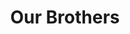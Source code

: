 ---
templateKey: 'actives'
path: /actives
image: ../img/home.png
title: Our Brothers
subheading: Meet the brothers of Theta Tau

classes:
  pi:
    - image: /img/brothers/pi/190.jpeg
      text: >
        Charlotte Schmitt
      major: > 
        Bioengineering
      year: >
        Class of 2025
    - image: /img/brothers/pi/194.jpeg
      text: >
        Wyatt Babcock
      major: > 
        Mechanical Engineering
      year: >
        Class of 2025
  rho:
    - image: /img/brothers/rho/195.jpg
      text: >
        Akshay Gupta
      major: > 
        Computer Science
      year: >
        Class of 2025
    - image: /img/brothers/rho/197.jpg
      text: >
        Annie Chen
      major: > 
        Mechanical Engineering
      year: >
        Class of 2025
    - image: /img/brothers/rho/202.jpg
      text: >
        Kenny Wan
      major: > 
        Computer Science
      year: >
        Class of 2025
    - image: /img/brothers/rho/207.jpg
      text: >
        Sam Chan
      major: > 
        Computer Science
      year: >
        Class of 2025
  sigma:
    - image: /img/brothers/sigma/210.jpg
      text: >
        Annie Cen
      major: > 
        Mathematics of Computation
      year: >
        Class of 2025
    - image: /img/brothers/sigma/211.jpg
      text: >
        Chen Tzen Kok
      major: > 
        Computer Science
      year: >
        Class of 2025
    - image: /img/brothers/sigma/213.jpg
      text: >
        Clara Lee
      major: > 
        Mechanical Engineering
      year: >
        Class of 2026
    - image: /img/brothers/sigma/215.jpg
      text: >
        Jason Co
      major: > 
        Mechanical Engineering
      year: >
        Class of 2026
    - image: /img/brothers/sigma/216.jpg
      text: >
        Kelly Tran
      major: > 
        Mathematics of Computation
      year: >
        Class of 2025
    - image: /img/brothers/sigma/218.jpg
      text: >
        Kevin Yuan
      major: > 
        Computer Science
      year: >
        Class of 2026
    - image: /img/brothers/sigma/219.jpg
      text: >
        Rachel Shim
      major: > 
        Electrical Engineering
      year: >
        Class of 2026
    - image: /img/brothers/sigma/220.jpg
      text: >
        Ryan Ung
      major: > 
        Computer Science
      year: >
        Class of 2025
    - image: /img/brothers/sigma/221.jpg
      text: >
        Sophia Lee
      major: >
        Computer Science
      year: >
        Class of 2026
    - image: /img/brothers/sigma/223.jpg
      text: >
        Vikram Puliyadi
      major: > 
        Computer Science
      year: >
        Class of 2025
  tau:
    - image: /img/brothers/tau/224.jpeg
      text: >
        Benjamin Xie
      major: > 
        Computer Science
      year: >
        Class of 2026
    - image: /img/brothers/tau/225.jpeg
      text: >
        Danny Dang
      major: > 
        Math of Computation
      year: >
        Class of 2026
    - image: /img/brothers/tau/226.jpeg
      text: >
        Emma Buxton
      major: > 
        Bioengineering
      year: >
        Class of 2025
    - image: /img/brothers/tau/227.jpeg
      text: >
        Erika Tran
      major: > 
        Computer Science
      year: >
        Class of 2026
    - image: /img/brothers/tau/228.jpeg
      text: >
        Farrel Gormargana
      major: > 
        Math of Computation
      year: >
        Class of 2026
    # - image: /img/brothers/tau/229.jpeg
    #   text: >
    #     June Park
    #   major: > 
    #     Data Theory
    #   year: >
    #     Class of 2026
    - image: /img/brothers/tau/230.jpeg
      text: >
        Lana Dang
      major: > 
        Mechanical Engineering
      year: >
        Class of 2026
    - image: /img/brothers/tau/231.jpeg
      text: >
        Ryan Vu
      major: > 
        Computer Science
      year: >
        Class of 2026
    - image: /img/brothers/tau/232.jpeg
      text: >
        Teresa Bui
      major: > 
        Engineering Geology
      year: >
        Class of 2025
    - image: /img/brothers/tau/233.jpeg
      text: >
        Tom Oh
      major: > 
        Linguistics and Computer Science
      year: >
        Class of 2026
    - image: /img/brothers/tau/234.jpeg
      text: >
        Yena Lee
      major: > 
        Mechanical Engineering
      year: >
        Class of 2026
  upsilon:
    - image: /img/brothers/upsilon/235.jpg
      text: >
        Aaron Huynh
      major: > 
        Physics
      year: >
        Class of 2025
    - image: /img/brothers/upsilon/236.jpg
      text: >
        Alex Yoon
      major: > 
        Computer Science and Engineering
      year: >
        Class of 2027
    - image: /img/brothers/upsilon/237.jpg
      text: >
        Andy Ren
      major: > 
        Math of Computation
      year: >
        Class of 2026
    # - image: /img/brothers/upsilon/238.jpg
    #   text: >
    #     Jordan Yen
    #   major: > 
    #     Linguistics and Computer Science
    #   year: >
    #     Class of 2027
    # - image: /img/brothers/upsilon/239.jpg
    #   text: >
    #     Joseph Lee
    #   major: > 
    #     Cognitive Science
    #   year: >
    #     Class of 2026
    - image: /img/brothers/upsilon/240.jpg
      text: >
        Justin Nguyen
      major: > 
        Linguistics and Computer Science
      year: >
        Class of 2025
    - image: /img/brothers/upsilon/241.jpg
      text: >
        Justin Sheehan
      major: > 
        Mechanical Engineering
      year: >
        Class of 2027
    - image: /img/brothers/upsilon/242.jpg
      text: >
        Rohan Jadhav
      major: > 
        Math of Computation
      year: >
        Class of 2027
    # - image: /img/brothers/upsilon/243.jpg
    #   text: >
    #     Ryan Korb
    #   major: > 
    #     Electrical Engineering
    #   year: >
    #     Class of 2026
    - image: /img/brothers/upsilon/244.jpg
      text: >
        Shirley Xiang
      major: > 
        Mechanical Engineering
      year: >
        Class of 2027
---